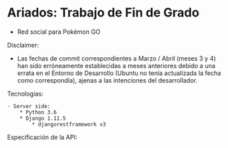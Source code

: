 # Ariados: Trabajo de Fin de Grado
- Red social para Pokémon GO

Disclaimer:
 * Las fechas de commit correspondientes a Marzo / Abril (meses 3 y 4) han sido erróneamente establecidas a meses anteriores debido a una errata en el Entorno de Desarrollo (Ubuntu no tenía actualizada la fecha como correspondía), ajenas a las intenciones del desarrollador.

Tecnologías:

    · Server side:
        * Python 3.6
        * Django 1.11.5
            * djangorestframework v3


Especificación de la API:

